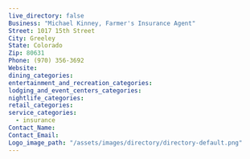 ```yaml
---
live_directory: false
Business: "Michael Kinney, Farmer's Insurance Agent"
Street: 1017 15th Street
City: Greeley
State: Colorado
Zip: 80631
Phone: (970) 356-3692
Website:
dining_categories:
entertainment_and_recreation_categories:
lodging_and_event_centers_categories:
nightlife_categories:
retail_categories:
service_categories:
  - insurance
Contact_Name:
Contact_Email:
Logo_image_path: "/assets/images/directory/directory-default.png"
---
```



